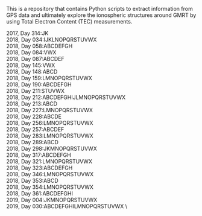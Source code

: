 This is a repository that contains Python scripts to extract information from GPS data and ultimately explore the ionospheric structures around GMRT by using Total Electron Content (TEC) measurements. 

2017, Day 314:JK \
2018, Day 034:IJKLNOPQRSTUVWX \
2018, Day 058:ABCDEFGH \
2018, Day 084:VWX \
2018, Day 087:ABCDEF \
2018, Day 145:VWX \
2018, Day 148:ABCD \
2018, Day 159:LMNOPQRSTUVWX \
2018, Day 190:ABCDEFGH \
2018, Day 211:STUVWX \
2018, Day 212:ABCDEFGHIJLMNOPQRSTUVWX \
2018, Day 213:ABCD \
2018, Day 227:LMNOPQRSTUVWX \
2018, Day 228:ABCDE \
2018, Day 256:LMNOPQRSTUVWX \
2018, Day 257:ABCDEF \
2018, Day 283:LMNOPQRSTUVWX \
2018, Day 289:ABCD \
2018, Day 298:JKMNOPQRSTUVWX \
2018, Day 317:ABCDEFGH \
2018, Day 321:LMNOPQRSTUVWX \
2018, Day 323:ABCDEFGH \
2018, Day 346:LMNOPQRSTUVWX \
2018, Day 353:ABCD \
2018, Day 354:LMNOPQRSTUVWX \
2018, Day 361:ABCDEFGHI \
2019, Day 004:JKMNOPQRSTUVWX \
2019, Day 030:ABCDEFGHILMNOPQRSTUVWX \
